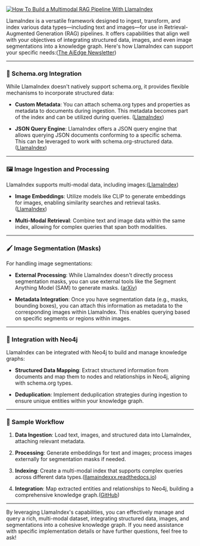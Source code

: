 [![How To Build a Multimodal RAG Pipeline With LlamaIndex](https://tse4.mm.bing.net/th?id=OIP.lkhij-H1n4Utp7isY9YgTwHaGN\&pid=Api)](https://newsletter.theaiedge.io/p/how-to-build-a-multimodal-rag-pipeline-8d6)

LlamaIndex is a versatile framework designed to ingest, transform, and index various data types—including text and images—for use in Retrieval-Augmented Generation (RAG) pipelines. It offers capabilities that align well with your objectives of integrating structured data, images, and even image segmentations into a knowledge graph. Here's how LlamaIndex can support your specific needs:([The AiEdge Newsletter][1])

---

### 🧩 Schema.org Integration

While LlamaIndex doesn't natively support schema.org, it provides flexible mechanisms to incorporate structured data:

* **Custom Metadata**: You can attach schema.org types and properties as metadata to documents during ingestion. This metadata becomes part of the index and can be utilized during queries. ([LlamaIndex][2])

* **JSON Query Engine**: LlamaIndex offers a JSON query engine that allows querying JSON documents conforming to a specific schema. This can be leveraged to work with schema.org-structured data. ([LlamaIndex][3])

---

### 🖼️ Image Ingestion and Processing

LlamaIndex supports multi-modal data, including images:([LlamaIndex][4])

* **Image Embeddings**: Utilize models like CLIP to generate embeddings for images, enabling similarity searches and retrieval tasks. ([LlamaIndex][5])

* **Multi-Modal Retrieval**: Combine text and image data within the same index, allowing for complex queries that span both modalities.&#x20;

---

### 🖌️ Image Segmentation (Masks)

For handling image segmentations:

* **External Processing**: While LlamaIndex doesn't directly process segmentation masks, you can use external tools like the Segment Anything Model (SAM) to generate masks. ([arXiv][6])

* **Metadata Integration**: Once you have segmentation data (e.g., masks, bounding boxes), you can attach this information as metadata to the corresponding images within LlamaIndex. This enables querying based on specific segments or regions within images.

---

### 🧠 Integration with Neo4j

LlamaIndex can be integrated with Neo4j to build and manage knowledge graphs:

* **Structured Data Mapping**: Extract structured information from documents and map them to nodes and relationships in Neo4j, aligning with schema.org types.

* **Deduplication**: Implement deduplication strategies during ingestion to ensure unique entities within your knowledge graph.

---

### 🔄 Sample Workflow

1. **Data Ingestion**: Load text, images, and structured data into LlamaIndex, attaching relevant metadata.

2. **Processing**: Generate embeddings for text and images; process images externally for segmentation masks if needed.

3. **Indexing**: Create a multi-modal index that supports complex queries across different data types.([llamaindexxx.readthedocs.io][7])

4. **Integration**: Map extracted entities and relationships to Neo4j, building a comprehensive knowledge graph.([GitHub][8])

---

By leveraging LlamaIndex's capabilities, you can effectively manage and query a rich, multi-modal dataset, integrating structured data, images, and segmentations into a cohesive knowledge graph. If you need assistance with specific implementation details or have further questions, feel free to ask!

[1]: https://newsletter.theaiedge.io/p/how-to-build-a-multimodal-rag-pipeline-8d6?utm_source=chatgpt.com "How To Build a Multimodal RAG Pipeline With LlamaIndex"
[2]: https://docs.llamaindex.ai/en/stable/module_guides/loading/documents_and_nodes/usage_documents/?utm_source=chatgpt.com "Defining and Customizing Documents - LlamaIndex"
[3]: https://docs.llamaindex.ai/en/stable/examples/query_engine/json_query_engine/?utm_source=chatgpt.com "JSON Query Engine - LlamaIndex"
[4]: https://docs.llamaindex.ai/en/stable/examples/multi_modal/replicate_multi_modal/?utm_source=chatgpt.com "Multi-Modal LLM using Replicate LlaVa, Fuyu 8B, MiniGPT4 models ..."
[5]: https://docs.llamaindex.ai/en/stable/examples/multi_modal/image_to_image_retrieval/?utm_source=chatgpt.com "Image to Image Retrieval using CLIP embedding and ... - LlamaIndex"
[6]: https://arxiv.org/html/2404.08767v1?utm_source=chatgpt.com "Bridging Image Segmentation and Large Language Model Reasoning"
[7]: https://llamaindexxx.readthedocs.io/en/latest/examples/multi_modal/image_to_image_retrieval.html?utm_source=chatgpt.com "Image to Image Retrieval using CLIP embedding and ... - LlamaIndex"
[8]: https://github.com/run-llama/llama_index/issues/13985?utm_source=chatgpt.com "[Question]: How to write production grade code #13985 - GitHub"

